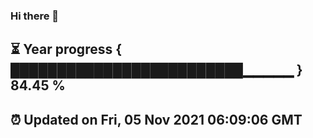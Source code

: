 ### Hi there 👋
⏳ Year progress { █████████████████████████▁▁▁▁▁ } 84.45 %
---
⏰ Updated on Fri, 05 Nov 2021 06:09:06 GMT
---

